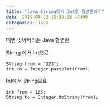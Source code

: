 ```yaml
---
title: "Java String에서 Int로 형변환하기"
date: 2019-09-03 10:19:28 -0400
categories: Java
---
```

매번 잊어버리는 Java 형변환 

String 에서 Int으로

~~~
String from = "123";
int to = Integer.parseInt(from);
~~~

Int에서 String으로

~~~
int from = 123;
String to = Integer.toString(from);
~~~



